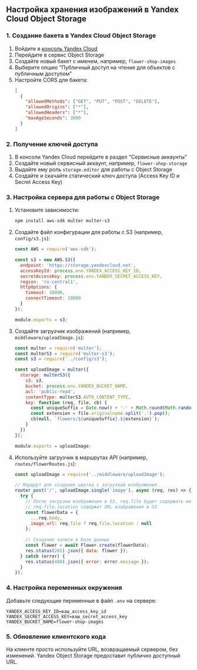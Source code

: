 ## Настройка хранения изображений в Yandex Cloud Object Storage

### 1. Создание бакета в Yandex Cloud Object Storage

1. Войдите в [консоль Yandex Cloud](https://console.cloud.yandex.ru/)
2. Перейдите в сервис Object Storage
3. Создайте новый бакет с именем, например, `flower-shop-images`
4. Выберите опцию "Публичный доступ на чтение для объектов с публичным доступом"
5. Настройте CORS для бакета:
   ```json
   [
     {
       "allowedMethods": ["GET", "PUT", "POST", "DELETE"],
       "allowedOrigins": ["*"],
       "allowedHeaders": ["*"],
       "maxAgeSeconds": 3000
     }
   ]
   ```

### 2. Получение ключей доступа

1. В консоли Yandex Cloud перейдите в раздел "Сервисные аккаунты"
2. Создайте новый сервисный аккаунт, например, `flower-shop-storage`
3. Выдайте ему роль `storage.editor` для работы с Object Storage
4. Создайте и скачайте статический ключ доступа (Access Key ID и Secret Access Key)

### 3. Настройка сервера для работы с Object Storage

1. Установите зависимости:
   ```bash
   npm install aws-sdk multer multer-s3
   ```

2. Создайте файл конфигурации для работы с S3 (например, `config/s3.js`):
   ```javascript
   const AWS = require('aws-sdk');

   const s3 = new AWS.S3({
     endpoint: 'https://storage.yandexcloud.net',
     accessKeyId: process.env.YANDEX_ACCESS_KEY_ID,
     secretAccessKey: process.env.YANDEX_SECRET_ACCESS_KEY,
     region: 'ru-central1',
     httpOptions: {
       timeout: 10000,
       connectTimeout: 10000
     }
   });

   module.exports = s3;
   ```

3. Создайте загрузчик изображений (например, `middleware/uploadImage.js`):
   ```javascript
   const multer = require('multer');
   const multerS3 = require('multer-s3');
   const s3 = require('../config/s3');

   const uploadImage = multer({
     storage: multerS3({
       s3: s3,
       bucket: process.env.YANDEX_BUCKET_NAME,
       acl: 'public-read',
       contentType: multerS3.AUTO_CONTENT_TYPE,
       key: function (req, file, cb) {
         const uniqueSuffix = Date.now() + '-' + Math.round(Math.random() * 1E9);
         const extension = file.originalname.split('.').pop();
         cb(null, `flowers/${uniqueSuffix}.${extension}`);
       }
     })
   });

   module.exports = uploadImage;
   ```

4. Используйте загрузчик в маршрутах API (например, `routes/flowerRoutes.js`):
   ```javascript
   const uploadImage = require('../middleware/uploadImage');
   
   // Маршрут для создания цветка с загрузкой изображения
   router.post('/', uploadImage.single('image'), async (req, res) => {
     try {
       // После загрузки изображения в S3, req.file будет содержать информацию о загруженном файле
       // req.file.location содержит URL изображения в S3
       const flowerData = {
         ...req.body,
         image_url: req.file ? req.file.location : null
       };
       
       // Создание записи в базе данных
       const flower = await Flower.create(flowerData);
       res.status(201).json({ data: flower });
     } catch (error) {
       res.status(400).json({ error: error.message });
     }
   });
   ```

### 4. Настройка переменных окружения

Добавьте следующие переменные в файл `.env` на сервере:

```
YANDEX_ACCESS_KEY_ID=ваш_access_key_id
YANDEX_SECRET_ACCESS_KEY=ваш_secret_access_key
YANDEX_BUCKET_NAME=flower-shop-images
```

### 5. Обновление клиентского кода

На клиенте просто используйте URL, возвращаемый сервером, без изменений. Yandex Object Storage предоставит публично доступный URL.

